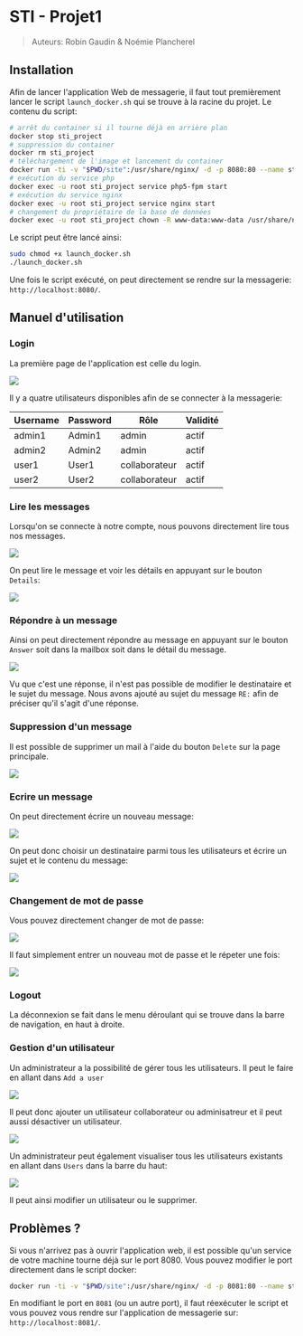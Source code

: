# STI - Projet1

> Auteurs: Robin Gaudin & Noémie Plancherel

## Installation

Afin de lancer l'application Web de messagerie, il faut tout premièrement lancer le script `launch_docker.sh` qui se trouve à la racine du projet. Le contenu du script:

```sh
# arrêt du container si il tourne déjà en arrière plan
docker stop sti_project
# suppression du container
docker rm sti_project
# téléchargement de l'image et lancement du container
docker run -ti -v "$PWD/site":/usr/share/nginx/ -d -p 8080:80 --name sti_project --hostname sti arubinst/sti:project2018
# exécution du service php
docker exec -u root sti_project service php5-fpm start
# exécution du service nginx
docker exec -u root sti_project service nginx start
# changement du propriétaire de la base de données
docker exec -u root sti_project chown -R www-data:www-data /usr/share/nginx/databases
```

Le script peut être lancé ainsi:

```sh
sudo chmod +x launch_docker.sh
./launch_docker.sh
```

Une fois le script exécuté, on peut directement se rendre sur la messagerie: `http://localhost:8080/`.

## Manuel d'utilisation

### Login

La première page de l'application est celle du login.

![](images/login.png)

Il y a quatre utilisateurs disponibles afin de se connecter à la messagerie:

| Username | Password | Rôle          | Validité |
| -------- | -------- | ------------- | -------- |
| admin1   | Admin1   | admin         | actif    |
| admin2   | Admin2   | admin         | actif    |
| user1    | User1    | collaborateur | actif    |
| user2    | User2    | collaborateur | actif    |

### Lire les messages

Lorsqu'on se connecte à notre compte, nous pouvons directement lire tous nos messages.

![](images/mailbox.png)

On peut lire le message et voir les détails en appuyant sur le bouton `Details`:

![](images/details.png)

### Répondre à un message

Ainsi on peut directement répondre au message en appuyant sur le bouton `Answer` soit dans la mailbox soit dans le détail du message.

![](images/answer.png)

Vu que c'est une réponse, il n'est pas possible de modifier le destinataire et le sujet du message. Nous avons ajouté au sujet du message `RE:` afin de préciser qu'il s'agit d'une réponse.

### Suppression d'un message

Il est possible de supprimer un mail à l'aide du bouton `Delete` sur la page principale.

![](images/delete.png)



### Ecrire un message

On peut directement écrire un nouveau message:

![](/home/noemie/Documents/STI/Projet1/STI_Projet1/images/new.png)

On peut donc choisir un destinataire parmi tous les utilisateurs et écrire un sujet et le contenu du message:

![](images/message.png)

### Changement de mot de passe

Vous pouvez directement changer de mot de passe:

![](images/edit.png)

Il faut simplement entrer un nouveau mot de passe et le répeter une fois:

![](images/password.png)

### Logout

La déconnexion se fait dans le menu déroulant qui se trouve dans la barre de navigation, en haut à droite.

### Gestion d'un utilisateur

Un administrateur a la possibilité de gérer tous les utilisateurs. Il peut le faire en allant dans `Add a user`

![](images/nav.png)

Il peut donc ajouter un utilisateur collaborateur ou adminisatreur et il peut aussi désactiver un utilisateur. 

![](images/user.png)

Un administrateur peut également visualiser tous les utilisateurs existants en allant dans `Users` dans la barre du haut:

![](images/all.png)

Il peut ainsi modifier un utilisateur ou le supprimer.

## Problèmes ?

Si vous n'arrivez pas à ouvrir l'application web, il est possible qu'un service de votre machine tourne déjà sur le port 8080. Vous pouvez modifier le port directement dans le script docker:

```sh
docker run -ti -v "$PWD/site":/usr/share/nginx/ -d -p 8081:80 --name sti_project --hostname sti arubinst/sti:project2018
```

En modifiant le port en `8081` (ou un autre port), il faut réexécuter le script et vous pouvez vous rendre sur l'application de messagerie sur: `http://localhost:8081/`.

